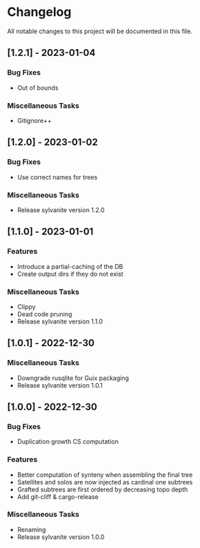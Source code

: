 # Changelog

All notable changes to this project will be documented in this file.

## [1.2.1] - 2023-01-04

### Bug Fixes

- Out of bounds

### Miscellaneous Tasks

- Gitignore++

## [1.2.0] - 2023-01-02

### Bug Fixes

- Use correct names for trees

### Miscellaneous Tasks

- Release sylvanite version 1.2.0

## [1.1.0] - 2023-01-01

### Features

- Introduce a partial-caching of the DB
- Create output dirs if they do not exist

### Miscellaneous Tasks

- Clippy
- Dead code pruning
- Release sylvanite version 1.1.0

## [1.0.1] - 2022-12-30

### Miscellaneous Tasks

- Downgrade rusqlite for Guix packaging
- Release sylvanite version 1.0.1

## [1.0.0] - 2022-12-30

### Bug Fixes

- Duplication growth CS computation

### Features

- Better computation of synteny when assembling the final tree
- Satellites and solos are now injected as cardinal one subtrees
- Grafted subtrees are first ordered by decreasing topo depth
- Add git-cliff & cargo-release

### Miscellaneous Tasks

- Renaming
- Release sylvanite version 1.0.0

<!-- generated by git-cliff -->
